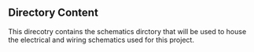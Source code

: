 ## Directory Content

This direcotry contains the schematics dirctory that will be used to house the electrical and wiring schematics used for this project.
